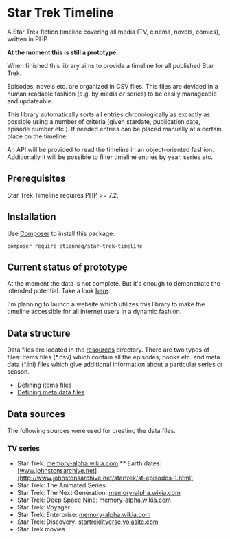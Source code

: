 # Star Trek Timeline

A Star Trek fiction timeline covering all media (TV, cinema, novels, comics), written in PHP.

**At the moment this is still a prototype.**

When finished this library aims to provide a timeline for all published Star Trek.

Episodes, novels etc. are organized in CSV files. This files are devided in a human readable fashion (e.g. by media or series) to be easily manageable and updateable.

This library automatically sorts all entries chronologically as excactly as possible using a number of criteria (given stardate, publication date, episode number etc.). If needed entries can be placed manually at a certain place on the timeline.

An API will be provided to read the timeline in an object-oriented fashion.
Additionally it will be possible to filter timeline entries by year, series etc.

## Prerequisites

Star Trek Timeline requires PHP >= 7.2.

## Installation

Use [Composer](https://getcomposer.org/) to install this package:

```
composer require etienneq/star-trek-timeline
```

## Current status of prototype

At the moment the data is not complete. But it's enough to demonstrate the intended potential. Take a look [here](timeline_example.md).

I'm planning to launch a website which utilizes this library to make the timeline accessible for all internet users in a dynamic fashion.

## Data structure

Data files are located in the [resources](resources) directory.
There are two types of files: Items files (\*.csv) which contain all the episodes, books etc. and meta data (\*.ini) files which give additional information about a particular series or season.

* [Defining items files](doc/items-files.md)
* [Defining meta data files](doc/meta-data-files.md)

## Data sources

The following sources were used for creating the data files.

### TV series

* Star Trek: [memory-alpha.wikia.com](http://memory-alpha.wikia.com/wiki/Star_Trek:_The_Original_Series)
** Earth dates: [www.johnstonsarchive.net](http://www.johnstonsarchive.net/startrek/st-episodes-1.html)
* Star Trek: The Animated Series
* Star Trek: The Next Generation: [memory-alpha.wikia.com](http://en.memory-alpha.wikia.com/wiki/Star_Trek%3A_The_Next_Generation)
* Star Trek: Deep Space Nine: [memory-alpha.wikia.com](http://en.memory-alpha.wikia.com/wiki/Star_Trek%3A_Deep_Space_Nine)
* Star Trek: Voyager
* Star Trek: Enterprise: [memory-alpha.wikia.com](http://en.memory-alpha.wikia.com/wiki/Star_Trek%3A_Enterprise)
* Star Trek: Discovery: [startreklitverse.yolasite.com](https://startreklitverse.yolasite.com/discovery-chronology.php)
* Star Trek movies